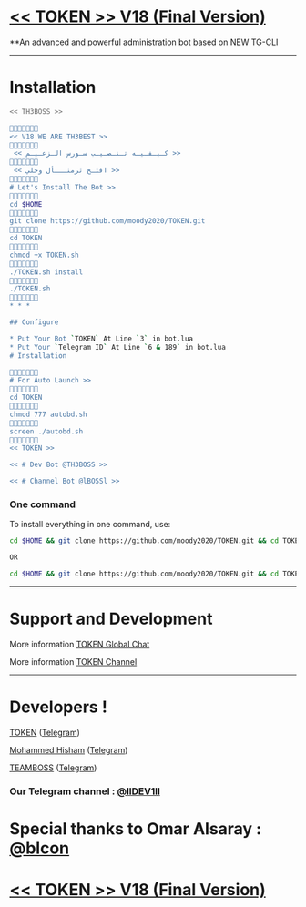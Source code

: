 # [<< TOKEN >> V18 (Final Version)](https://telegram.me/llDEV1ll)

**An advanced and powerful administration bot based on NEW TG-CLI


* * *


# Installation


```sh
<< TH3BOSS >>

🔸➖🔹➖🔸➖🔹
<< V18 WE ARE TH3BEST >>
🔸➖🔹➖🔸➖🔹
 << كـيـفـيـه تـنـصـيـب سـورس الـزعـيـم >>
🔸➖🔹➖🔸➖🔹
 << افتـح ترمنـــأل وخلي >>
🔸➖🔹➖🔸➖🔹
# Let's Install The Bot >>
🔸➖🔹➖🔸➖🔹
cd $HOME
🔸➖🔹➖🔸➖🔹
git clone https://github.com/moody2020/TOKEN.git
🔸➖🔹➖🔸➖🔹
cd TOKEN
🔸➖🔹➖🔸➖🔹
chmod +x TOKEN.sh
🔸➖🔹➖🔸➖🔹
./TOKEN.sh install
🔸➖🔹➖🔸➖🔹
./TOKEN.sh 
🔸➖🔹➖🔸➖🔹
* * *

## Configure

* Put Your Bot `TOKEN` At Line `3` in bot.lua
* Put Your `Telegram ID` At Line `6 & 189` in bot.lua
# Installation

🔸➖🔹➖🔸➖🔹
# For Auto Launch >>
🔸➖🔹➖🔸➖🔹
cd TOKEN
🔸➖🔹➖🔸➖🔹
chmod 777 autobd.sh
🔸➖🔹➖🔸➖🔹
screen ./autobd.sh
🔸➖🔹➖🔸➖🔹
<< TOKEN >>

<< # Dev Bot @TH3BOSS >>

<< # Channel Bot @lBOSSl >>
```
### One command
To install everything in one command, use:
```sh
cd $HOME && git clone https://github.com/moody2020/TOKEN.git && cd TOKEN && chmod +x TOKEN.sh && ./TOKEN.sh install && ./TOKEN.sh

OR

cd $HOME && git clone https://github.com/moody2020/TOKEN.git && cd TOKEN && chmod +x TOKEN.sh && ./TOKEN.sh install && chmod 777 autobd.sh && screen ./autobd.sh
```

* * *

# Support and Development

More information [TOKEN Global Chat](https://t.me/joinchat/A5_fO0OPsgbb_99AkUgWQ)

More information [TOKEN Channel](https://t.me/llDEV1ll)


* * *

# Developers !

[TOKEN](https://github.com/moody2020) ([Telegram](https://telegram.me/TOKEN))

[Mohammed Hisham](https://github.com/moody2020) ([Telegram](https://telegram.me/lBOSSl))

[TEAMBOSS](https://github.com/moody2020) ([Telegram](https://telegram.me/llDEV1ll))


### Our Telegram channel : [@llDEV1ll](https://telegram.me/llDEV1ll)

# Special thanks to Omar Alsaray : [@blcon](https://telegram.me/blcon)

# [<< TOKEN >> V18 (Final Version)](https://telegram.me/llDEV1ll)
